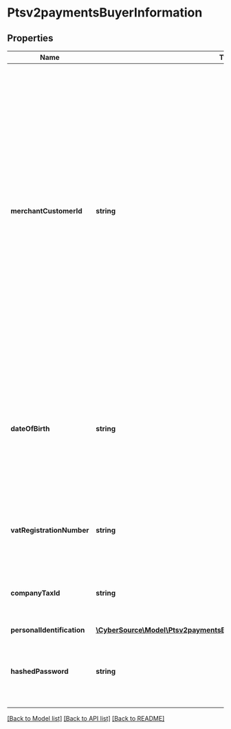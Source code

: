 # Ptsv2paymentsBuyerInformation

## Properties
Name | Type | Description | Notes
------------ | ------------- | ------------- | -------------
**merchantCustomerId** | **string** | Your identifier for the customer.  When a subscription or customer profile is being created, the maximum length for this field for most processors is 30. Otherwise, the maximum length is 100.  #### Comercio Latino For recurring payments in Mexico, the value is the customer’s contract number. Note Before you request the authorization, you must inform the issuer of the customer contract numbers that will be used for recurring transactions.  #### Worldpay VAP For a follow-on credit with Worldpay VAP, CyberSource checks the following locations, in the order given, for a customer account ID value and uses the first value it finds: 1. &#x60;customer_account_id&#x60; value in the follow-on credit request 2. Customer account ID value that was used for the capture that is being credited 3. Customer account ID value that was used for the original authorization If a customer account ID value cannot be found in any of these locations, then no value is used.  For processor-specific information, see the &#x60;customer_account_id&#x60; field description in [Credit Card Services Using the SCMP API.](http://apps.cybersource.com/library/documentation/dev_guides/CC_Svcs_SCMP_API/html) | [optional] 
**dateOfBirth** | **string** | Recipient’s date of birth. **Format**: &#x60;YYYYMMDD&#x60;.  This field is a &#x60;pass-through&#x60;, which means that CyberSource ensures that the value is eight numeric characters but otherwise does not verify the value or modify it in any way before sending it to the processor. If the field is not required for the transaction, CyberSource does not forward it to the processor.  For more details, see &#x60;recipient_date_of_birth&#x60; field description in the [Credit Card Services Using the SCMP API Guide.](https://apps.cybersource.com/library/documentation/dev_guides/CC_Svcs_SCMP_API/html/wwhelp/wwhimpl/js/html/wwhelp.htm) | [optional] 
**vatRegistrationNumber** | **string** | Customer’s government-assigned tax identification number.  For processor-specific information, see the purchaser_vat_registration_number field in [Level II and Level III Processing Using the SCMP API.](http://apps.cybersource.com/library/documentation/dev_guides/Level_2_3_SCMP_API/html) | [optional] 
**companyTaxId** | **string** | Company’s tax identifier. This is only used for eCheck service.  ** TeleCheck ** Contact your TeleCheck representative to find out whether this field is required or optional.  ** All Other Processors ** Not used. | [optional] 
**personalIdentification** | [**\CyberSource\Model\Ptsv2paymentsBuyerInformationPersonalIdentification[]**](Ptsv2paymentsBuyerInformationPersonalIdentification.md) |  | [optional] 
**hashedPassword** | **string** | The merchant&#39;s password that CyberSource hashes and stores as a hashed password.  For details about this field, see the &#x60;customer_password&#x60; field description in [Decision Manager Developer Guide Using the SCMP API.](https://www.cybersource.com/developers/documentation/fraud_management/) | [optional] 

[[Back to Model list]](../README.md#documentation-for-models) [[Back to API list]](../README.md#documentation-for-api-endpoints) [[Back to README]](../README.md)


